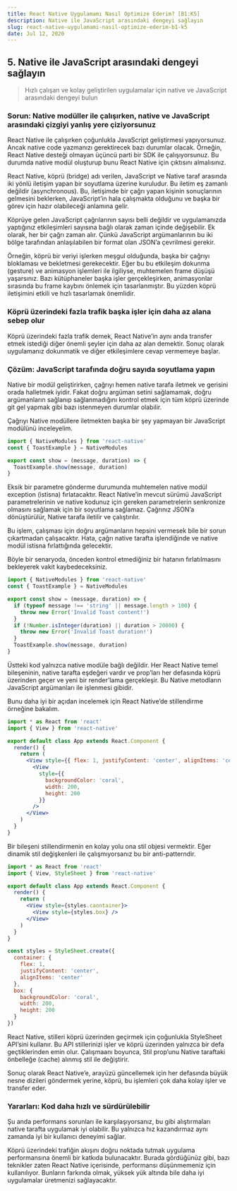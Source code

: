 ```yaml
---
title: React Native Uygulamamı Nasıl Optimize Ederim? [B1:K5]
description: Native ile JavaScript arasındaki dengeyi sağlayın
slug: react-native-uygulamami-nasil-optimize-ederim-b1-k5
date: Jul 12, 2020
---
```


## 5. Native ile JavaScript arasındaki dengeyi sağlayın

> Hızlı çalışan ve kolay geliştirilen uygulamalar için native ve JavaScript arasındaki dengeyi bulun

### Sorun: Native modüller ile çalışırken, native ve JavaScript arasındaki çizgiyi yanlış yere çiziyorsunuz

React Native ile çalışırken çoğunlukla JavaScript geliştirmesi yapıyorsunuz. Ancak native code yazmanızı gerektirecek bazı durumlar olacak. Örneğin, React Native desteği olmayan üçüncü parti bir SDK ile çalışıyorsunuz. Bu durumda native modül oluşturup bunu React Native için çıktısını almalısınız.

React Native, köprü (bridge) adı verilen, JavaScript ve Native taraf arasında iki yönlü iletişim yapan bir soyutlama üzerine kuruludur. Bu iletim eş zamanlı değildir (asynchronous). Bu, iletişimde bir çağrı yapan kişinin sonuçlarının gelmesini beklerken, JavaScript’in hala çalışmakta olduğunu ve başka bir görev için hazır olabileceği anlamına gelir.

Köprüye gelen JavaScript çağrılarının sayısı belli değildir ve uygulamanızda yaptığınız etkileşimleri sayısına bağlı olarak zaman içinde değişebilir. Ek olarak, her bir çağrı zaman alır. Çünkü JavaScript argümanlarının bu iki bölge tarafından anlaşılabilen bir format olan JSON’a çevrilmesi gerekir.

Örneğin, köprü bir veriyi işlerken meşgul olduğunda, başka bir çağrıyı bloklaması ve bekletmesi gerekecektir. Eğer bu bu etkileşim dokunma (gesture) ve animasyon işlemleri ile ilgiliyse, muhtemelen frame düşüşü yaşarsınız. Bazı kütüphaneler başka işler gerçekleşirken, animasyonlar sırasında bu frame kaybını önlemek için tasarlanmıştır. Bu yüzden köprü iletişimini etkili ve hızlı tasarlamak önemlidir.

### Köprü üzerindeki fazla trafik başka işler için daha az alana sebep olur

Köprü üzerindeki fazla trafik demek, React Native’in aynı anda transfer etmek istediği diğer önemli şeyler için daha az alan demektir. Sonuç olarak uygulamanız dokunmatik ve diğer etkileşimlere cevap vermemeye başlar.

### Çözüm: JavaScript tarafında doğru sayıda soyutlama yapın

Native bir modül geliştirirken, çağrıyı hemen native tarafa iletmek ve gerisini orada halletmek iyidir. Fakat doğru argüman setini sağlamamak, doğru argümanların sağlanıp sağlanmadığını kontrol etmek için tüm köprü üzerinde git gel yapmak gibi bazı istenmeyen durumlar olabilir.

Çağrıyı Native modüllere iletmekten başka bir şey yapmayan bir JavaScript modülünü inceleyelim.

```jsx
import { NativeModules } from 'react-native'
const { ToastExample } = NativeModules

export const show = (message, duration) => {
  ToastExample.show(message, duration)
}
```

Eksik bir parametre gönderme durumunda muhtemelen native modül exception (istisna) fırlatacaktır. React Native’in mevcut sürümü JavaScript parametrelerinin ve native kodunuz için gereken parametrelerin senkronize olmasını sağlamak için bir soyutlama sağlamaz. Çağrınız JSON’a dönüştürülür, Native tarafa iletilir ve çalıştırılır.

Bu işlem, çalışması için doğru argümanların hepsini vermesek bile bir sorun çıkartmadan çalışacaktır. Hata, çağrı native tarafta işlendiğinde ve native modül istisna fırlattığında gelecektir.

Böyle bir senaryoda, önceden kontrol etmediğiniz bir hatanın fırlatılmasını bekleyerek vakit kaybedeceksiniz.

```jsx
import { NativeModules } from 'react-native'
const { ToastExample } = NativeModules

export const show = (message, duration) => {
  if (typeof message !== 'string' || message.length > 100) {
    throw new Error('Invalid Toast content!')
  }
  if (!Number.isInteger(duration) || duration > 20000) {
    throw new Error('Invalid Toast duration!')
  }
  ToastExample.show(message, duration)
}
```

Üstteki kod yalnızca native modüle bağlı değildir. Her React Native temel bileşeninin, native tarafta eşdeğeri vardır ve prop’ları her defasında köprü üzerinden geçer ve yeni bir render’lama gerçekleşir. Bu Native metodların JavaScript argümanları ile işlenmesi gibidir.

Bunu daha iyi bir açıdan incelemek için React Native’de stillendirme örneğine bakalım.

```jsx
import * as React from 'react'
import { View } from 'react-native'

export default class App extends React.Component {
  render() {
    return (
      <View style={{ flex: 1, justifyContent: 'center', alignItems: 'center' }}>
        <View
          style={{
            backgroundColor: 'coral',
            width: 200,
            height: 200
          }}
        />
      </View>
    )
  }
}
```

Bir bileşeni stillendirmenin en kolay yolu ona stil objesi vermektir. Eğer dinamik stil değişkenleri ile çalışmıyorsanız bu bir anti-patterndir.

```jsx
import * as React from 'react'
import { View, StyleSheet } from 'react-native'

export default class App extends React.Component {
  render() {
    return (
      <View style={styles.caontainer}>
        <View style={styles.box} />
      </View>
    )
  }
}

const styles = StyleSheet.create({
  container: {
    flex: 1,
    justifyContent: 'center',
    alignItems: 'center'
  },
  box: {
    backgroundColor: 'coral',
    width: 200,
    height: 200
  }
})
```

React Native, stilleri köprü üzerinden geçirmek için çoğunlukla StyleSheet API’sini kullanır. Bu API stillerinizi işler ve köprü üzerinden yalnızca bir defa geçtiklerinden emin olur. Çalışmaanı boyunca, Stil prop’unu Native taraftaki önbelleğe (cache) alınmış stil ile değiştirir.

Sonuç olarak React Native’e, arayüzü güncellemek için her defasında büyük nesne dizileri göndermek yerine, köprü, bu işlemleri çok daha kolay işler ve transfer eder.

### Yararları: Kod daha hızlı ve sürdürülebilir

Şu anda performans sorunları ile karşılaşıyorsanız, bu gibi alıştırmaları native tarafta uygulamak iyi olabilir. Bu yalnızca hız kazandırmaz aynı zamanda iyi bir kullanıcı deneyimi sağlar.

Köprü üzerindeki trafiğin akışını doğru noktada tutmak uygulama performansına önemli bir katkıda bulunacaktır. Burada gördüğünüz gibi, bazı teknikler zaten React Native içerisinde, performansı düşünmemeniz için kullanılıyor. Bunların farkında olmak, yüksek yük altında bile daha iyi uygulamalar üretmenizi sağlayacaktır.
